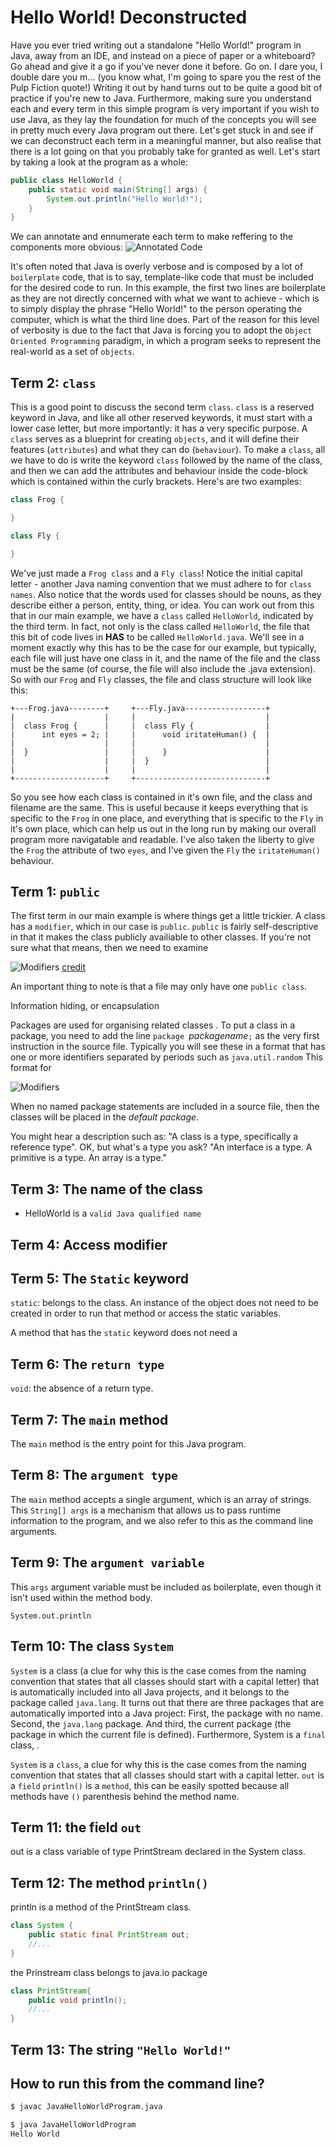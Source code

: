 # Hello World! Deconstructed

Have you ever tried writing out a standalone "Hello World!" program in Java, away from an IDE, and instead on a piece of paper or a whiteboard? Go ahead and give it a go if you've never done it before. Go on. I dare you, I double dare you m... (you know what, I'm going to spare you the rest of the Pulp Fiction quote!) Writing it out by hand turns out to be quite a good bit of practice if you're new to Java. Furthermore, making sure you understand each and every term in this simple program is very important if you wish to use Java, as they lay the foundation for much of the concepts you will see in pretty much every Java program out there. Let's get stuck in and see if we can deconstruct each term in a meaningful manner, but also realise that there is a lot going on that you probably take for granted as well. Let's start by taking a look at the program as a whole:

```java
public class HelloWorld {
    public static void main(String[] args) {
        System.out.println("Hello World!");
    }
}
```

We can annotate and ennumerate each term to make reffering to the components more obvious:
![Annotated Code](https://github.com/perrymant/learning-notes/blob/master/assets/blog-01-hello-world-deconstructed/helloworld.png)


It's often noted that Java is overly verbose and is composed by a lot of `boilerplate` code, that is to say, template-like code that must be included for the desired code to run. In this example, the first two lines are boilerplate as they are not directly concerned with what we want to achieve - which is to simply display the phrase "Hello World!" to the person operating the computer, which is what the third line does. Part of the reason for this level of verbosity is due to the fact that Java is forcing you to adopt the `Object Oriented Programming` paradigm, in which a program seeks to represent the real-world as a set of `objects`.

## Term 2: `class`

This is a good point to discuss the second term `class`. `class` is a reserved keyword in Java, and like all other reserved keywords, it must start with a lower case letter, but more importantly: it has a very specific purpose. A `class` serves as a blueprint for creating `objects`, and it will define their features (`attributes`) and what they can do (`behaviour`). To make a `class`, all we have to do is write the keyword `class` followed by the name of the class, and then we can add the attributes and behaviour inside the code-block which is contained within the curly brackets. Here's are two examples:

```java
class Frog {

}
```

```java
class Fly {

}
```
We've just made a `Frog class` and a `Fly class`! Notice the initial capital letter - another Java naming convention that we must adhere to for `class names`. Also notice that the words used for classes should be nouns, as they describe either a person, entity, thing, or idea. You can work out from this that in our main example, we have a `class` called `HelloWorld`, indicated by the third term. In fact, not only is the class called `HelloWorld`, the file that this bit of code lives in **HAS** to be called `HelloWorld.java`. We'll see in a moment exactly why this has to be the case for our example, but typically, each file will just have one class in it, and the name of the file and the class must be the same (of course, the file will also include the .java extension). So with our `Frog` and `Fly` classes, the file and class structure will look like this:
```
+---Frog.java--------+     +---Fly.java------------------+
|                    |     |                             |
|  class Frog {      |     |  class Fly {                |
|      int eyes = 2; |     |      void iritateHuman() {  |
|                    |     |                             |
|  }                 |     |      }                      |
|                    |     |  }                          |
|                    |     |                             |
+--------------------+     +-----------------------------+
```
So you see how each class is contained in it's own file, and the class and filename are the same. This is useful because it keeps everything that is specific to the `Frog` in one place, and everything that is specific to the `Fly` in it's own place, which can help us out in the long run by making our overall program more navigatable and readable. I've also taken the liberty to give the `Frog` the attribute of two `eyes`, and I've given the `Fly` the `iritateHuman()` behaviour.

## Term 1: `public`

The first term in our main example is where things get a little trickier. A class has a `modifier`, which in our case is `public`. `public` is fairly self-descriptive in that it makes the class publicly availiable to other classes. If you're not sure what that means, then we need to examine

![Modifiers](https://github.com/perrymant/learning-notes/blob/master/assets/blog-01-hello-world-deconstructed/accessmod.png)
[credit](https://stackoverflow.com/a/215505)

An important thing to note is that a file may only have one `public class`.

Information hiding, or encapsulation

Packages are used for organising related classes .
To put a class in a package, you need to add the line
`package `*packagename*`;`
as the very first instruction in the source file. Typically you will see these in a format that has one or more identifiers separated by periods such as `java.util.random` This format for

![Modifiers](https://github.com/perrymant/learning-notes/blob/master/assets/blog-01-hello-world-deconstructed/iceberg.png)

When no named package statements are included in a source file, then the classes will be placed in the *default package*.

You might hear a description such as: "A class is a type, specifically a reference type". OK, but what's a type you ask?
"An interface is a type. A primitive is a type. An array is a type."

## Term 3: The name of the class
- HelloWorld is a `valid Java qualified name`

## Term 4: Access modifier

## Term 5: The `Static` keyword

`static`: belongs to the class. An instance of the object does not need to be created in order to run that method or access the static variables.

A method that has the `static` keyword does not need a

## Term 6: The `return type`
`void`: the absence of a return type.

## Term 7: The `main` method
The `main` method is the entry point for this Java program.

## Term 8: The `argument type`
The `main` method accepts a single argument, which is an array of strings. This `String[] args` is a mechanism that allows us to pass runtime information to the program, and we also refer to this as the command line arguments.

## Term 9: The `argument variable`
This `args` argument variable must be included as boilerplate, even though it isn't used within the method body.

`System.out.println`

## Term 10: The class `System`

`System` is a class (a clue for why this is the case comes from the naming convention that states that all classes should start with a capital letter) that is automatically included into all Java projects, and it belongs to the package called `java.lang`. It turns out that there are three packages that are automatically imported into a Java project: First, the package with no name. Second, the `java.lang` package. And third, the current package (the package in which the current file is defined). Furthermore, System is a `final` class, .

`System` is a `class`, a clue for why this is the case comes from the naming convention that states that all classes should start with a capital letter.
`out` is a `field`
`println()` is a `method`, this can be easily spotted because all methods have `()` parenthesis behind the method name.

## Term 11: the field `out`
out is a class variable of type PrintStream declared in the System class.

## Term 12: The method `println()`
println is a method of the PrintStream class.
```java
class System {
    public static final PrintStream out;
    //...
}
```
the Prinstream class belongs to java.io package
```java
class PrintStream{
    public void println();
    //...
}
```
## Term 13: The string `"Hello World!"`



## How to run this from the command line?

```bash
$ javac JavaHelloWorldProgram.java

$ java JavaHelloWorldProgram
Hello World
```
